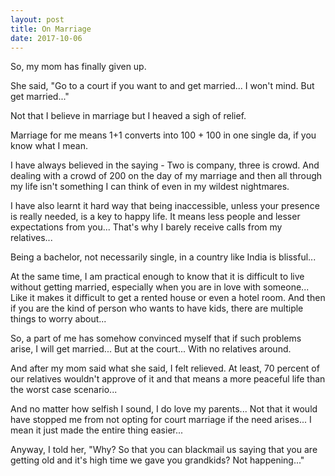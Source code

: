 ```yaml
---
layout: post
title: On Marriage
date: 2017-10-06
---
```

So, my mom has finally given up.

She said, "Go to a court if you want to and get married... I won't mind. But get married..."

Not that I believe in marriage but I heaved a sigh of relief.

Marriage for me means 1+1 converts into 100 + 100 in one single da, if you know what I mean.

I have always believed in the saying - Two is company, three is crowd. And dealing with a crowd of 200 on the day of my marriage and then all through my life isn't something I can think of even in my wildest nightmares.

I have also learnt it hard way that being inaccessible, unless your presence is really needed, is a key to happy life. It means less people and lesser expectations from you... That's why I barely receive calls from my relatives...

Being a bachelor, not necessarily single, in a country like India is blissful...

At the same time, I am practical enough to know that it is difficult to live without getting married, especially when you are in love with someone... Like it makes it difficult to get a rented house or even a hotel room. And then if you are the kind of person who wants to have kids, there are multiple things to worry about...

So, a part of me has somehow convinced myself that if such problems arise, I will get married... But at the court... With no relatives around.

And after my mom said what she said, I felt relieved. At least, 70 percent of our relatives wouldn't approve of it and that means a more peaceful life than the worst case scenario...

And no matter how selfish I sound, I do love my parents... Not that it would have stopped me from not opting for court marriage if the need arises... I mean it just made the entire thing easier...

Anyway, I told her, "Why? So that you can blackmail us saying that you are getting old and it's high time we gave you grandkids? Not happening..."
